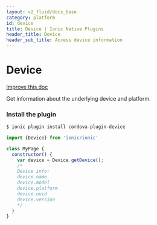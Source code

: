 ```yaml
---
layout: v2_fluid/docs_base
category: platform
id: device
title: Device | Ionic Native Plugins
header_title: Device
header_sub_title: Access device information
---
```


<h1 class="title">Device</h1>

<a class="improve-docs" href='https://github.com/driftyco/ionic-site/edit/ionic2/docs/v2/platform/device/index.md'>
  Improve this doc
</a>

Get information about the underlying device and platform.

### Install the plugin

```bash
$ ionic plugin install cordova-plugin-device
```

```javascript
import {Device} from 'ionic/ionic'

class MyPage {
  constructor() {
    var device = Device.getDevice();
    /*
    Device info:
    device.name
    device.model
    device.platform
    device.uuid
    device.version
    */
  }
}
```
